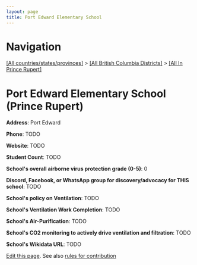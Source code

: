 ```yaml
---
layout: page
title: Port Edward Elementary School
---
```

# Navigation

[[All countries/states/provinces]](../../..) > [[All British Columbia Districts]](../..) > [[All In Prince Rupert]](..)

# Port Edward Elementary School (Prince Rupert)

**Address**: Port Edward

**Phone**: TODO

**Website**: TODO

**Student Count**: TODO

**School's overall airborne virus protection grade (0-5)**: 0

**Discord, Facebook, or WhatsApp group for discovery/advocacy for THIS school**: TODO

**School's policy on Ventilation**: TODO

**School's Ventilation Work Completion**: TODO

**School's Air-Purification**: TODO

**School's CO2 monitoring to actively drive ventilation and filtration**: TODO

**School's Wikidata URL**: TODO


[Edit this page](https://github.com/ventilate-schools/BC/edit/main/./Prince_Rupert/Port_Edward_Elementary_School.md). See also [rules for contribution](../../../contribution-rules/)